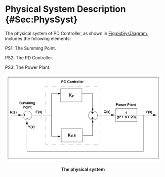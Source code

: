 # Physical System Description {#Sec:PhysSyst}

The physical system of PD Controller, as shown in [Fig:pidSysDiagram](./SecPhysSyst.md#Figure:pidSysDiagram), includes the following elements:

PS1: The Summing Point.

PS2: The PD Controller.

PS3: The Power Plant.


<div id="Figure:pidSysDiagram"></div>

![The physical system](../../../../../datafiles/pdcontroller/Fig_PDController.png)
**<p align="center">The physical system</p>**

